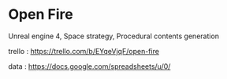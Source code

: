 Open Fire
=======

Unreal engine 4, Space strategy, Procedural contents generation

trello : https://trello.com/b/EYqeVjqF/open-fire

data : https://docs.google.com/spreadsheets/u/0/
